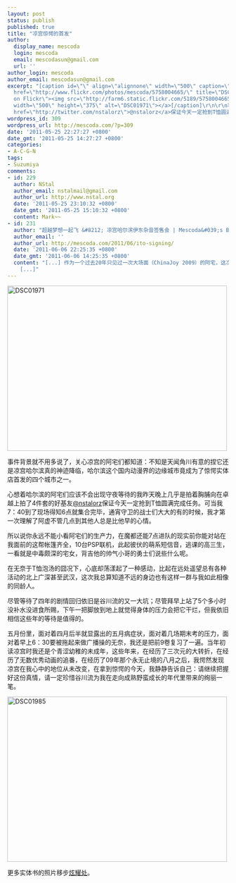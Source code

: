 ```yaml
---
layout: post
status: publish
published: true
title: "凉宫惊愕的首发"
author:
  display_name: mescoda
  login: mescoda
  email: mescodasun@gmail.com
  url: ''
author_login: mescoda
author_email: mescodasun@gmail.com
excerpt: "[caption id=\"\" align=\"alignnone\" width=\"500\" caption=\"Book&Poster\"]<a
  href=\"http://www.flickr.com/photos/mescoda/5758004665/\" title=\"DSC01971 by Mescoda,
  on Flickr\"><img src=\"http://farm6.static.flickr.com/5189/5758004665_d6c445af1b.jpg\"
  width=\"500\" height=\"375\" alt=\"DSC01971\"></a>[/caption]\r\n\r\n事件背景就不用多说了，关心凉宫的阿宅们都知道：不知是天闻角川有意的捏它还是凉宫哈尔滨真的神迹降临，哈尔滨这个国内动漫界的边缘城市竟成为了惊愕实体店首发的四个城市之一。\r\n\r\n心想着哈尔滨的阿宅们应该不会出现守夜等待的我昨天晚上几乎是拍着胸脯向在卓越上拍了4件套的好基友<a
  href=\"http://twitter.com/nstalorz\">@nstalorz</a>保证今天一定抢到T恤圆满完成任务。可当我7：40到了现场得知6点就集合完毕，通宵守卫的战士们大大的有的时候，我才第一次理解了阿虚不管几点到其他人总是比他早的心情。\r\n\r\n"
wordpress_id: 309
wordpress_url: http://mescoda.com/?p=309
date: '2011-05-25 22:27:27 +0800'
date_gmt: '2011-05-25 14:27:27 +0800'
categories:
- A-C-G-N
tags:
- Suzumiya
comments:
- id: 229
  author: NStal
  author_email: nstalmail@gmail.com
  author_url: http://www.nstal.org
  date: '2011-05-25 23:10:32 +0800'
  date_gmt: '2011-05-25 15:10:32 +0800'
  content: Mark~~
- id: 231
  author: "超越梦想一起飞 &#8212; 凉宫哈尔滨伊东杂音签售会 | Mescoda&#039;s Blog"
  author_email: ''
  author_url: http://mescoda.com/2011/06/ito-signing/
  date: '2011-06-06 22:25:35 +0800'
  date_gmt: '2011-06-06 14:25:35 +0800'
  content: "[...] 作为一个过去20年只见过一次大场面（ChinaJoy 2009）的阿宅，这次意外地参与了几乎全部的国内《惊愕》发售过程，从25号正式版首发到28号拿票以及29号的伊东杂音签售会，我不顾可能的通报批评逃避了运动会彩排，不顾第二天的考试坚持守夜，不顾同学的感受抢夺他的帐篷并早上6点拖他来接替我的位置，这一切甚至是我之前都没有任何计划的。如前所述，25号早上惨遭抢T失败后，面对着28号早上还有口语考试的现实我只能叹气地对签售会说声抱歉。可27号晚上当我听完《科幻世界》姚海军老师讲座之后随性查了下现场情况，发现已有七八十人在排后顿时豪情万丈，低头深深考虑十几分钟毅然决定出发。前往现场的车上我一直在想估计这辈子做这事的机会也就这么一次了，与其在多年后面对着也许层出不穷的同好活动作品首发感叹年轻真好不如真正倾心参与一次。这应该是一个大爱凉宫的伪宅最朴实的做法，我没法完全抛弃三次元的生活，事实上我对未来还充满了期待，但同时也觉得在这样一个历史的机遇面前实难不听内心的召唤。
    [...]"
---
```

<p><a href="http://www.flickr.com/photos/mescoda/5758004665/" title="DSC01971 by Mescoda, on Flickr"><img src="http://farm6.static.flickr.com/5189/5758004665_d6c445af1b.jpg" width="500" height="375" alt="DSC01971"></a></p>
<p>事件背景就不用多说了，关心凉宫的阿宅们都知道：不知是天闻角川有意的捏它还是凉宫哈尔滨真的神迹降临，哈尔滨这个国内动漫界的边缘城市竟成为了惊愕实体店首发的四个城市之一。</p>
<p>心想着哈尔滨的阿宅们应该不会出现守夜等待的我昨天晚上几乎是拍着胸脯向在卓越上拍了4件套的好基友<a href="http://twitter.com/nstalorz">@nstalorz</a>保证今天一定抢到T恤圆满完成任务。可当我7：40到了现场得知6点就集合完毕，通宵守卫的战士们大大的有的时候，我才第一次理解了阿虚不管几点到其他人总是比他早的心情。</p>
<p><a id="more"></a><a id="more-309"></a></p>
<p>所以说你永远不能小看阿宅们的生产力，在魔都还能7点进队的现实前你能对站在我面前的这帮帐篷齐全，10台PSP联机，此起彼伏的萌系短信音，逃课的高三生，一看就是中毒颇深的宅女，背吉他的帅气小哥的勇士们说些什么呢。</p>
<p>在无奈于T恤泡汤的囧况下，心底却荡漾起了一种感动，比起在远处遥望总有各种活动的北上广深甚至武汉，这次我总算知道不远的身边也有这样一群与我如此相像的同龄人。</p>
<p>尽管等待了四年的剧情回归依旧是谷川流的又一大坑；尽管拜早上站了5个多小时没补水没进食所赐，下午一把脚放到地上就觉得身体的压力会把它干烂，但我依旧相信这些年的等待是值得的。</p>
<p>五月份里，面对着四月后半就显露出的五月病症状，面对着几场期末考的压力，面对着早上6：30要被拖起来做广播操的无奈，我还是把前9卷复习了一遍。当年初读凉宫时我还是个青涩幼稚的未成年，这些年来，在经历了三次元的大转折，在经历了无数优秀动画的追番，在经历了09年那个永无止境的八月之后，我愕然发现凉宫在我心中的地位从未改变，在拿到惊愕的今天，我静静告诉自己：请继续把握好这份真情，请一定珍惜谷川流为我在走向成熟野蛮成长的年代里带来的绚丽一笔。</p>
<p><a href="http://www.flickr.com/photos/mescoda/5758552478/" title="DSC01985 by Mescoda, on Flickr"><img src="http://farm3.static.flickr.com/2508/5758552478_e9494774ed.jpg" width="500" height="375" alt="DSC01985"></a></p>
<p>更多实体书的照片移步<a href="http://www.flickr.com/photos/mescoda/sets/72157626803124836/">炫耀处</a>。</p>
